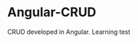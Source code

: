 # Angular-CRUD
CRUD developed in Angular. Learning test
<img src='https://ibb.co/84PKgcG' alt='' />
